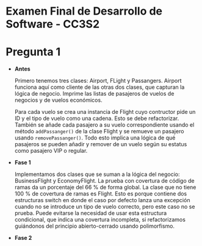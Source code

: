 # Examen Final de Desarrollo de Software - CC3S2 <!-- omit in toc-->

# Pregunta 1

- **Antes**
  
    Primero tenemos tres clases: Airport, FLight y Passangers. Airport funciona aquí como cliente de las otras dos clases, que capturan la lógica de negocio. Imprime las listas de pasajeros de vuelos de negocios y de vuelos económicos.
    
    Para cada vuelo se crea una instancia de Flight cuyo contructor pide un ID y el tipo de vuelo como una cadena. Esto se debe refactorizar. También se añade cada pasajero a su vuelo correspondiente usando el método `addPassanger()` de la clase Flight y se remueve un pasajero usando `removePassanger()`. Todo esto implica una lógica de qué pasajeros se pueden añadir y remover de un vuelo según su estatus como pasajero VIP o regular.

- **Fase 1**

    Implementamos dos clases que se suman a la lógica del negocio: BusinessFlight y EconomyFlight. La prueba con covertura de código de ramas da un porcentaje del 66 % de forma global. La clase que no tiene 100 % de covertura de ramas es Flight. Esto es porque contiene dos estructuras switch en donde el caso por defecto lanza una excepción cuando no se introduce un tipo de vuelo correcto, pero este caso no se prueba. Puede evitarse la necesidad de usar esta estructura condicional, que indica una covertura incompleta, si refactorizamos guiándonos del principio abierto-cerrado usando polimorfismo.

- **Fase 2**

    

